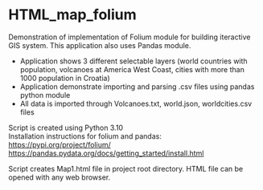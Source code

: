 # HTML_map_folium
Demonstration of implementation of Folium module for building iteractive GIS system. This application also uses Pandas module. 
- Application shows 3 different selectable layers (world countries with population, volcanoes at America West Coast, cities with more than 1000 population in Croatia)
- Application demonstrate importing and parsing .csv files using pandas python module
- All data is imported through Volcanoes.txt, world.json, worldcities.csv files 

Script is created using Python 3.10  
Installation instructions for folium and pandas:  
https://pypi.org/project/folium/  
https://pandas.pydata.org/docs/getting_started/install.html  

Script creates Map1.html file in project root directory. HTML file can be opened with any web browser.
